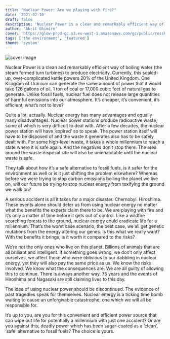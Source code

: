 ```yaml
---
title: "Nuclear Power: Are we playing with fire?"
date: '2021-02-10'
draft: false
description: 'Nuclear Power is a clean and remarkably efficient way of boiling water (the steam formed turn turbines) to produce electricity. It’s cheaper, it’s convenient, it’s efficient, what’s not to love?'
author: 'Akrit Ghimire'
cover: 'https://glow-prod-gc.s3.eu-west-1.amazonaws.com/gc/public/rosshallrecords/uploads/sites/11107/2021/02/10190800/photo-1567583789793-87f44f80ab61-768x512.jpg?X-Amz-Content-Sha256=UNSIGNED-PAYLOAD&X-Amz-Security-Token=IQoJb3JpZ2luX2VjEFEaCWV1LXdlc3QtMSJIMEYCIQDWmNWc3%2FeHOwEK51f%2BddnsI3rnca0oxJ4%2BmGqOf%2BZ2XwIhAKCt4SPXxOFbkfKJkYPhT3x8vAaEwAzTEiIDrgY7l2MTKrkFCCoQBRoMMjczNTcwMTk1NDMzIgxSxN%2B2t0Z6Y26xWfEqlgV77JynPYh1iI1UUqie71ycvwM%2F0ka7539QOdXT2Cf85pJanrItOXeHi5uPBncnwDtlkdjCgl1iemm%2Bnf2aFmjNXdNdLNStb17Iwt1m5lnlshjP6FrvqDbzmtXFgpaLXCh0tXq2NruRGgSSnoAQnHLB6MNEaY%2BBmGW2cn8P4QrpFSIfC5pLv%2FF%2BMWYQWFfKADItx8U1BWt0ikDYZThmfb4sEwtcpIaGiJkq%2BGwtYe%2BP9I8y%2B3RPmpCt26OasOIvH3sGcIfWC68QQ9weXUezqoK%2FW%2F14QNO0mHzGdId1rjoBncNqrcIqxApOsjI%2FRnX5qtJSfh5ntsvIiM7zjpQBq3ZWmYCNADPegbdmiO7xJ9%2BXIwND4baCnFYn3%2FD035UAXddJg6TiEwGJAyRuheL8NAJyLY9YILv4ePqQclRRXQ0HEVPiE24W40y%2BjYMla82eQQNUAvBEr4HL3Nefct6tlx4zMVqdf24NlKrmM31KxyW%2FW99tkBDMBHmAKTbAW95BEPKNiDspnvXeDHj%2Fa3AkWs1Pxr%2FPe0%2FCmN5Vd4nvuVj2%2BVxsJfWePMg4vBQZkH8hs1WM6oM4MxYKSSGCuEPF7%2BBfOma9g3bJkj6%2Bpo9a1hPICW3Mti1S04TWbkARLVa0%2FFjtSLWoCdQKcnv%2B1dAiQXs6Oh6ssDW9ifPRXiffFPQboNsfiGl5hLQKQLv%2F6a6C%2BWFxjV8evBVB2Sdu5UNFoTWpJdjzyYble9sOFTtV2pTcPjOX3mQD%2BMnc%2FgjbRy8c5bx2TDvYE2jdwe%2B04u5rG5RJvY1S5TY2Gybfpakx70pbiyaYvNiwk5e6KoN7sXB1B6fmcztXIXOuN8tCL8jD82bX4xLeag6tJ10JsHVpNtAg%2BAc9vlFukzCW7ZyuBjqwAfqnawE98vwB5%2FkdsYWqW72Kne0BdR0RgnV7I4P%2BNVhlPZxhaDSBxzvlm7BTWOXTnEffTAfAwyIPD91CNE1oCdNr%2F%2F0MGpY9txfcCkezkDHo3xuM9yp1XDsgcUqItJDu66AGIwSV9LIXOxArKn8KyqSx%2BNrhu6AuaNoAHlZ%2Bzv9PjI26tqILCGccQZT9Ng1sb10KfwiltBrhSIJxcwd%2F5tguBe8Gfs8MKpPqkGa%2Bz7VA&X-Amz-Algorithm=AWS4-HMAC-SHA256&X-Amz-Credential=ASIAT7MQN47U4XXB7NLX%2F20240210%2Feu-west-1%2Fs3%2Faws4_request&X-Amz-Date=20240210T092910Z&X-Amz-SignedHeaders=host&X-Amz-Expires=900&X-Amz-Signature=0756bc5c82127c30dbb35d32de6b6424c1461c2c7f507ad394a4699c87207ea2'
tags: ['the environment', 'featured']
theme: 'system'
---
```

![cover image](https://glow-prod-gc.s3.eu-west-1.amazonaws.com/gc/public/rosshallrecords/uploads/sites/11107/2021/02/10190800/photo-1567583789793-87f44f80ab61-768x512.jpg?X-Amz-Content-Sha256=UNSIGNED-PAYLOAD&X-Amz-Security-Token=IQoJb3JpZ2luX2VjEFEaCWV1LXdlc3QtMSJIMEYCIQDWmNWc3%2FeHOwEK51f%2BddnsI3rnca0oxJ4%2BmGqOf%2BZ2XwIhAKCt4SPXxOFbkfKJkYPhT3x8vAaEwAzTEiIDrgY7l2MTKrkFCCoQBRoMMjczNTcwMTk1NDMzIgxSxN%2B2t0Z6Y26xWfEqlgV77JynPYh1iI1UUqie71ycvwM%2F0ka7539QOdXT2Cf85pJanrItOXeHi5uPBncnwDtlkdjCgl1iemm%2Bnf2aFmjNXdNdLNStb17Iwt1m5lnlshjP6FrvqDbzmtXFgpaLXCh0tXq2NruRGgSSnoAQnHLB6MNEaY%2BBmGW2cn8P4QrpFSIfC5pLv%2FF%2BMWYQWFfKADItx8U1BWt0ikDYZThmfb4sEwtcpIaGiJkq%2BGwtYe%2BP9I8y%2B3RPmpCt26OasOIvH3sGcIfWC68QQ9weXUezqoK%2FW%2F14QNO0mHzGdId1rjoBncNqrcIqxApOsjI%2FRnX5qtJSfh5ntsvIiM7zjpQBq3ZWmYCNADPegbdmiO7xJ9%2BXIwND4baCnFYn3%2FD035UAXddJg6TiEwGJAyRuheL8NAJyLY9YILv4ePqQclRRXQ0HEVPiE24W40y%2BjYMla82eQQNUAvBEr4HL3Nefct6tlx4zMVqdf24NlKrmM31KxyW%2FW99tkBDMBHmAKTbAW95BEPKNiDspnvXeDHj%2Fa3AkWs1Pxr%2FPe0%2FCmN5Vd4nvuVj2%2BVxsJfWePMg4vBQZkH8hs1WM6oM4MxYKSSGCuEPF7%2BBfOma9g3bJkj6%2Bpo9a1hPICW3Mti1S04TWbkARLVa0%2FFjtSLWoCdQKcnv%2B1dAiQXs6Oh6ssDW9ifPRXiffFPQboNsfiGl5hLQKQLv%2F6a6C%2BWFxjV8evBVB2Sdu5UNFoTWpJdjzyYble9sOFTtV2pTcPjOX3mQD%2BMnc%2FgjbRy8c5bx2TDvYE2jdwe%2B04u5rG5RJvY1S5TY2Gybfpakx70pbiyaYvNiwk5e6KoN7sXB1B6fmcztXIXOuN8tCL8jD82bX4xLeag6tJ10JsHVpNtAg%2BAc9vlFukzCW7ZyuBjqwAfqnawE98vwB5%2FkdsYWqW72Kne0BdR0RgnV7I4P%2BNVhlPZxhaDSBxzvlm7BTWOXTnEffTAfAwyIPD91CNE1oCdNr%2F%2F0MGpY9txfcCkezkDHo3xuM9yp1XDsgcUqItJDu66AGIwSV9LIXOxArKn8KyqSx%2BNrhu6AuaNoAHlZ%2Bzv9PjI26tqILCGccQZT9Ng1sb10KfwiltBrhSIJxcwd%2F5tguBe8Gfs8MKpPqkGa%2Bz7VA&X-Amz-Algorithm=AWS4-HMAC-SHA256&X-Amz-Credential=ASIAT7MQN47U4XXB7NLX%2F20240210%2Feu-west-1%2Fs3%2Faws4_request&X-Amz-Date=20240210T092910Z&X-Amz-SignedHeaders=host&X-Amz-Expires=900&X-Amz-Signature=0756bc5c82127c30dbb35d32de6b6424c1461c2c7f507ad394a4699c87207ea2)

Nuclear Power is a clean and remarkably efficient way of boiling water (the steam formed turn turbines) to produce electricity. Currently, this scaled-up, over-complicated kettle powers 20% of the United Kingdom. One Kilogram of Uranium can generate the same amount of power that it would take 126 gallons of oil, 1 ton of coal or 17,000 cubic feet of natural gas to generate. Unlike fossil fuels, nuclear fuel does not release large quantities of harmful emissions into our atmosphere. It’s cheaper, it’s convenient, it’s efficient, what’s not to love?

Quite a lot, actually. Nuclear energy has many advantages and equally many disadvantages. Nuclear power stations produce radioactive waste, some of which is very difficult to deal with. After a few decades, the nuclear power station will have ‘expired’ so to speak. The power station itself will have to be disposed of and the waste it generates also has to be safely dealt with. For some high-level waste, it takes a whole millennium to reach a state where it is safe again. And the negatives don’t stop there. The area around the waste disposal site will also be uninhabitable until the nuclear waste is safe.

They talk about how it’s a safe alternative to fossil fuels, is it safer for the environment as well or is it just shifting the problem elsewhere? Whereas before we were trying to stop carbon emissions boiling the planet we live on, will our future be trying to stop nuclear energy from toxifying the ground we walk on?

A serious accident is all it takes for a major disaster. Chernobyl. Hiroshima. These events alone should deter us from using nuclear energy no matter what the benefits the experts claim there to be. We are playing with fire and it’s only a matter of time before it gets out of control. Like a wildfire scorching forests to the ground, nuclear energy could eradicate life for a millennium. That’s the worst case scenario, the best case, we all get genetic mutations from the energy altering our genes. Is this what we really want? With the benefits it brings, is it worth it compared to the risks?

We’re not the only ones who live on this planet. Billions of animals that are all brilliant and intelligent. If something goes wrong, we don’t only affect ourselves, we affect those who were oblivious to our dabbling in nuclear energy, yet they will also pay the same price as us. We know the risks involved. We know what the consequences are. We are all guilty of allowing this to continue. There is always another way. 75 years and the events of Hiroshima and Nagasaki are still claiming lives to this day.

The idea of using nuclear power should be discontinued. The evidence of past tragedies speak for themselves. Nuclear energy is a ticking time bomb waiting to cause an unforgivable catastrophe, one which we will all be responsible for.

It’s up to you, are you for this convenient and efficient power source that can wipe out life for potentially a millennium with just one accident? Or are you against this, deadly power which has been sugar-coated as a ‘clean’, ‘safe’ alternative to fossil fuels? The choice is yours.
